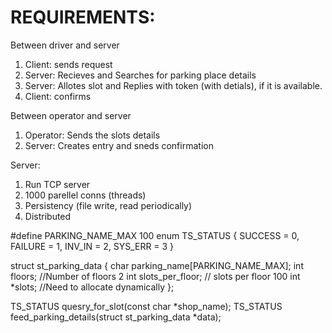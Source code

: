 REQUIREMENTS:
============
Between driver and server
1) Client: sends request
2) Server: Recieves and Searches for parking place details
3) Server: Allotes slot and  Replies with token (with detials), if it is available.
4) Client: confirms
 
 
Between operator and server
1) Operator: Sends the slots details
2) Server: Creates entry and sneds confirmation
 
Server:
1) Run TCP server
2) 1000 parellel conns (threads)
3) Persistency (file write, read periodically) 
4) Distributed 
 

#define PARKING_NAME_MAX 100
enum TS_STATUS {
    SUCCESS = 0,
    FAILURE = 1,
    INV_IN = 2,
    SYS_ERR = 3 
}
 
struct st_parking_data {
    char parking_name[PARKING_NAME_MAX];
    int floors; //Number of floors 2
    int slots_per_floor; // slots per floor 100
    int *slots; //Need to allocate dynamically
};
 
TS_STATUS quesry_for_slot(const char *shop_name);
TS_STATUS feed_parking_details(struct st_parking_data *data);
